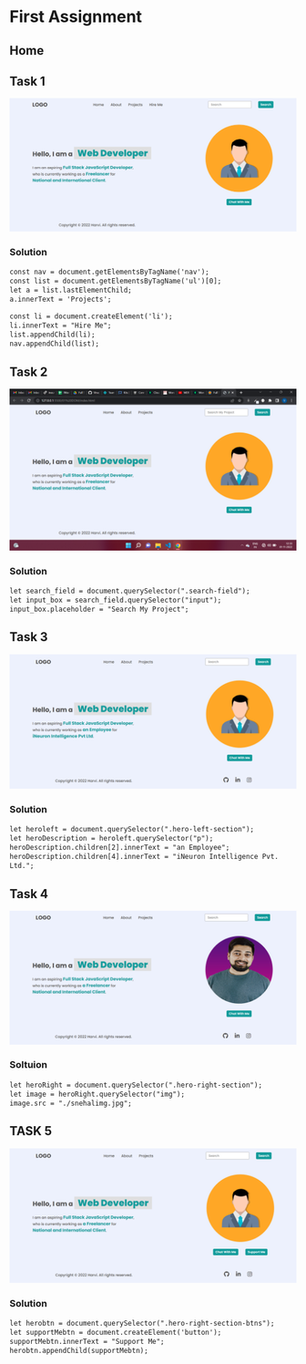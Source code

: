 # First Assignment
## Home

## Task 1
![](./task1Output.png)

<!-- i)Changing the 3rd list item from contact to Projects -->
### Solution
```
const nav = document.getElementsByTagName('nav');
const list = document.getElementsByTagName('ul')[0];
let a = list.lastElementChild;
a.innerText = 'Projects';
```
<!-- ii)adding new list item -->
```
const li = document.createElement('li');
li.innerText = "Hire Me";
list.appendChild(li);
nav.appendChild(list);
```


## Task 2
![](./task2Output.png)

<!-- i)Changing the Search button placeholder -->
### Solution
```
let search_field = document.querySelector(".search-field");
let input_box = search_field.querySelector("input");
input_box.placeholder = "Search My Project";
```

## Task 3
![](./task3Output.png)

<!-- i)Changing the paragraph text oh hero-left-section -->
### Solution
```
let heroleft = document.querySelector(".hero-left-section");
let heroDescription = heroleft.querySelector("p");
heroDescription.children[2].innerText = "an Employee";
heroDescription.children[4].innerText = "iNeuron Intelligence Pvt. Ltd.";
```

## Task 4
![](./task4Output.png)

<!-- i) Adding Image -->
### Soltuion
```
let heroRight = document.querySelector(".hero-right-section");
let image = heroRight.querySelector("img");
image.src = "./snehalimg.jpg";
```

## TASK 5
![](./task5Output.png)

<!-- i) Adding a Support Me button -->
### Solution
```
let herobtn = document.querySelector(".hero-right-section-btns");
let supportMebtn = document.createElement('button');
supportMebtn.innerText = "Support Me";
herobtn.appendChild(supportMebtn);
```